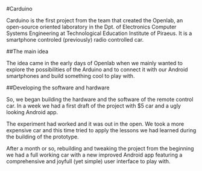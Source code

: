 #Carduino

Carduino is the first project from the team that created the Openlab, an open-source oriented laboratory in the Dpt. of Electronics Computer Systems Engineering at Technological Education Institute of Piraeus. It is a smartphone controled (previously) radio controlled car.

##The main idea

The idea came in the early days of Openlab when we mainly wanted to explore the possibilities of the Arduino and to connect it with our Android smartphones and build something cool to play with.

##Developing the software and hardware

So, we began building the hardware and the software of the remote control car. In a week we had a first draft of the project with $5 car and a ugly looking Android app. 

The experiment had worked and it was out in the open. We took a more expensive car and this time tried to apply the lessons we had learned during the building of the prototype. 

After a month or so, rebuilding and tweaking the project from the beginning we had a full working car with a new improved Android app featuring a comprehensive and joyfull (yet simple) user interface to play with.